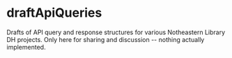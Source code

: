 # draftApiQueries
Drafts of API query and response structures for various Notheastern Library DH projects. Only here for sharing and discussion -- nothing actually implemented.
